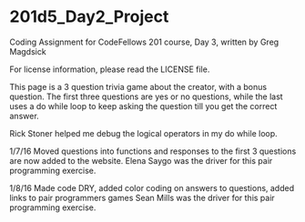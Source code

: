 # 201d5_Day2_Project
Coding Assignment for CodeFellows 201 course, Day 3, written by Greg Magdsick

For license information, please read the LICENSE file.

This page is a 3 question trivia game about the creator, with a bonus question. The first three questions are yes or no questions, while the last uses a do while loop to keep asking the question till you get the correct answer.

Rick Stoner helped me debug the logical operators in my do while loop.

1/7/16 Moved questions into functions and responses to the first 3 questions are now added to the website.
       Elena Saygo was the driver for this pair programming exercise.

1/8/16 Made code DRY, added color coding on answers to questions, added links to pair programmers games
        Sean Mills was the driver for this pair programming exercise.